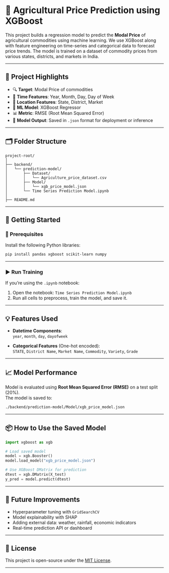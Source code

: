 
# 🌾 Agricultural Price Prediction using XGBoost

This project builds a regression model to predict the **Modal Price** of agricultural commodities using machine learning. We use XGBoost along with feature engineering on time-series and categorical data to forecast price trends. The model is trained on a dataset of commodity prices from various states, districts, and markets in India.

---

## 📌 Project Highlights

- 🔍 **Target**: Modal Price of commodities  
- 📅 **Time Features**: Year, Month, Day, Day of Week  
- 📍 **Location Features**: State, District, Market  
- 🧪 **ML Model**: XGBoost Regressor  
- 📊 **Metric**: RMSE (Root Mean Squared Error)  
- 💾 **Model Output**: Saved in `.json` format for deployment or inference

---

## 🗂️ Folder Structure

```
project-root/
│
├── backend/
│   └── prediction-model/
│       ├── Dataset/
│       │   └── Agriculture_price_dataset.csv
│       ├── Model/
│       │   └── xgb_price_model.json
│       └── Time Series Prediction Model.ipynb
│
├── README.md
```

---

## 🚀 Getting Started

### 🧰 Prerequisites

Install the following Python libraries:

```bash
pip install pandas xgboost scikit-learn numpy
```

---

### ▶️ Run Training

If you’re using the `.ipynb` notebook:

1. Open the notebook: `Time Series Prediction Model.ipynb`
2. Run all cells to preprocess, train the model, and save it.

---

## 💡 Features Used

- **Datetime Components**:  
  `year`, `month`, `day`, `dayofweek`

- **Categorical Features** (One-hot encoded):  
  `STATE`, `District Name`, `Market Name`, `Commodity`, `Variety`, `Grade`

---

## 📈 Model Performance

Model is evaluated using **Root Mean Squared Error (RMSE)** on a test split (20%).  
The model is saved to:  
```bash
./backend/prediction-model/Model/xgb_price_model.json
```

---

## 📦 How to Use the Saved Model

```python
import xgboost as xgb

# Load saved model
model = xgb.Booster()
model.load_model("xgb_price_model.json")

# Use XGBoost DMatrix for prediction
dtest = xgb.DMatrix(X_test)
y_pred = model.predict(dtest)
```

---

## 🌱 Future Improvements

- Hyperparameter tuning with `GridSearchCV`
- Model explainability with SHAP
- Adding external data: weather, rainfall, economic indicators
- Real-time prediction API or dashboard

---

## 📄 License

This project is open-source under the [MIT License](LICENSE).

---